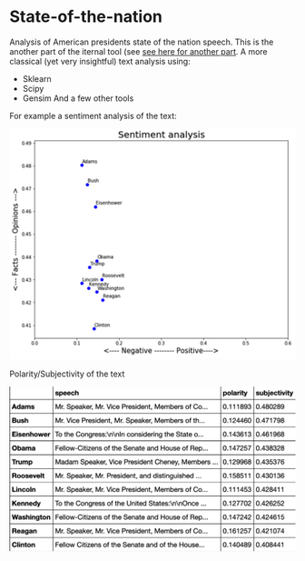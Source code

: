 # State-of-the-nation
Analysis of American presidents state of the nation speech. This is the another part of the iternal tool (see [see here for another part](https://github.com/chenmargalit/Text-classification). A more classical (yet very insightful) text analysis using:
* Sklearn
* Scipy
* Gensim
And a few other tools

For example a sentiment analysis of the text:


![](images/Sentiment.png)



Polarity/Subjectivity of the text


![](images/Polarity:Subjectivity.png)




